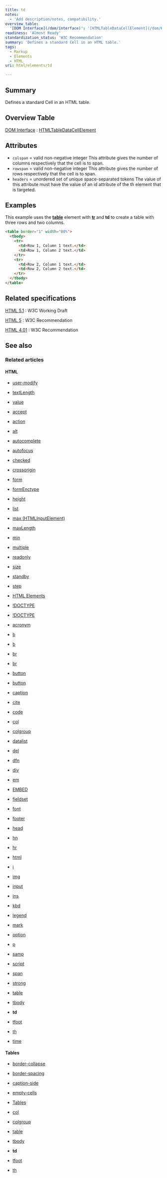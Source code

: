 ```yaml
---
title: td
notes:
  - 'Add description/notes, compatibility.'
overview_table:
  '[DOM Interface](/dom/interface)': '[HTMLTableDataCellElement](/dom/HTMLTableDataCellElement)'
readiness: 'Almost Ready'
standardization_status: 'W3C Recommendation'
summary: 'Defines a standard Cell in an HTML table.'
tags:
  - Markup
  - Elements
  - HTML
uri: html/elements/td

---
```

## <span>Summary</span>

Defines a standard Cell in an HTML table.

## <span>Overview Table</span>

[DOM Interface](/dom/interface)
:   [HTMLTableDataCellElement](/dom/HTMLTableDataCellElement)

## <span>Attributes</span>

-   `colspan` = valid non-negative integer
    This attribute gives the number of columns respectively that the cell is to span.
-   `rowspan` = valid non-negative integer
    This attribute gives the number of rows respectively that the cell is to span.
-   `headers` = unordered set of unique space-separated tokens
    The value of this attribute must have the value of an id attribute of the th element that is targeted.

## <span>Examples</span>

This example uses the [**table**](/html/elements/table) element with [**tr**](/html/elements/tr) and ****td**** to create a table with three rows and two columns.

``` html
<table border="1" width="80%">
  <tbody>
    <tr>
      <td>Row 1, Column 1 text.</td>
      <td>Row 1, Column 2 text.</td>
    </tr>
    <tr>
      <td>Row 2, Column 1 text.</td>
      <td>Row 2, Column 2 text.</td>
    </tr>
  </tbody>
</table>
```

## <span>Related specifications</span>

[HTML 5.1](http://www.w3.org/TR/html51/tabular-data.html#the-td-element)
:   W3C Working Draft

[HTML 5](http://www.w3.org/TR/html5/tabular-data.html#the-td-element)
:   W3C Recommendation

[HTML 4.01](http://www.w3.org/TR/html401/struct/tables.html#edef-TD)
:   W3C Recommendation

## <span>See also</span>

### <span>Related articles</span>

#### <span>HTML</span>

-   [user-modify](/css/properties/user-modify)

-   [textLength](/dom/HTMLTextAreaElement/textLength)

-   [value](/dom/HTMLTextAreaElement/value)

-   [accept](/html/attributes/accept)

-   [action](/html/attributes/action)

-   [alt](/html/attributes/alt)

-   [autocomplete](/html/attributes/autocomplete)

-   [autofocus](/html/attributes/autofocus)

-   [checked](/html/attributes/checked)

-   [crossorigin](/html/attributes/crossorigin)

-   [form](/html/attributes/form)

-   [formEnctype](/html/attributes/formEnctype)

-   [height](/html/attributes/height)

-   [list](/html/attributes/list)

-   [max (HTMLInputElement)](/html/attributes/max_(HTMLInputElement))

-   [maxLength](/html/attributes/maxLength)

-   [min](/html/attributes/min)

-   [multiple](/html/attributes/multiple)

-   [readonly](/html/attributes/readonly)

-   [size](/html/attributes/size)

-   [standby](/html/attributes/standby)

-   [step](/html/attributes/step)

-   [HTML Elements](/html/elements)

-   [!DOCTYPE](/html/elements/!DOCTYPE)

-   [!DOCTYPE](/html/elements/!DOCTYPE/ja)

-   [acronym](/html/elements/acronym)

-   [b](/html/elements/b)

-   [b](/html/elements/b/ja)

-   [br](/html/elements/br)

-   [br](/html/elements/br/ja)

-   [button](/html/elements/button)

-   [button](/html/elements/button/ja)

-   [caption](/html/elements/caption)

-   [cite](/html/elements/cite)

-   [code](/html/elements/code)

-   [col](/html/elements/col)

-   [colgroup](/html/elements/colgroup)

-   [datalist](/html/elements/datalist)

-   [del](/html/elements/del)

-   [dfn](/html/elements/dfn)

-   [div](/html/elements/div)

-   [em](/html/elements/em)

-   [EMBED](/html/elements/embed)

-   [fieldset](/html/elements/fieldset)

-   [font](/html/elements/font)

-   [footer](/html/elements/footer)

-   [head](/html/elements/head)

-   [hn](/html/elements/hn)

-   [hr](/html/elements/hr)

-   [html](/html/elements/html)

-   [i](/html/elements/i)

-   [img](/html/elements/img)

-   [input](/html/elements/input)

-   [ins](/html/elements/ins)

-   [kbd](/html/elements/kbd)

-   [legend](/html/elements/legend)

-   [mark](/html/elements/mark)

-   [option](/html/elements/option)

-   [p](/html/elements/p)

-   [samp](/html/elements/samp)

-   [script](/html/elements/script)

-   [span](/html/elements/span)

-   [strong](/html/elements/strong)

-   [table](/html/elements/table)

-   [tbody](/html/elements/tbody)

-   **td**

-   [tfoot](/html/elements/tfoot)

-   [th](/html/elements/th)

-   [time](/html/elements/time)

#### <span>Tables</span>

-   [border-collapse](/css/properties/border-collapse)

-   [border-spacing](/css/properties/border-spacing)

-   [caption-side](/css/properties/caption-side)

-   [empty-cells](/css/properties/empty-cells)

-   [Tables](/css/tables)

-   [col](/html/elements/col)

-   [colgroup](/html/elements/colgroup)

-   [table](/html/elements/table)

-   [tbody](/html/elements/tbody)

-   **td**

-   [tfoot](/html/elements/tfoot)

-   [th](/html/elements/th)
